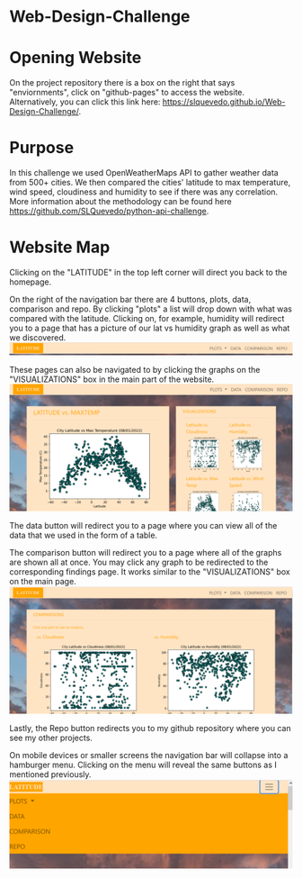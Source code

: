 # Web-Design-Challenge

# Opening Website
On the project repository there is a box on the right that says "enviornments", click on "github-pages" to access the website. Alternatively, you can click this link here: https://slquevedo.github.io/Web-Design-Challenge/.

# Purpose
In this challenge we used OpenWeatherMaps API to gather weather data from 500+ cities. We then compared the cities' latitude to max temperature, wind speed, cloudiness and humidity to see if there was any correlation. More information about the methodology can be found here https://github.com/SLQuevedo/python-api-challenge. 

# Website Map
Clicking on the "LATITUDE" in the top left corner will direct you back to the homepage.



On the right of the navigation bar there are 4 buttons, plots, data, comparison and repo.
By clicking "plots" a list will drop down with what was compared with the latitude. Clicking on, for example, humidity will redirect you to a page that has a picture of our lat vs humidity graph as well as what we discovered. 
![alt text](https://github.com/SLQuevedo/Weather-Website/blob/main/visualizations/website%20screen%20shots/nav%20view%20desktop.png)


These pages can also be navigated to by clicking the graphs on the "VISUALIZATIONS" box in the main part of the website. 
![alt text](https://github.com/SLQuevedo/Weather-Website/blob/main/visualizations/website%20screen%20shots/latitude%20vs%20view%20desktop.png)

The data button will redirect you to a page where you can view all of the data that we used in the form of a table. 

The comparison button will redirect you to a page where all of the graphs are shown all at once. You may click any graph to be redirected to the corresponding findings page. It works similar to the "VISUALIZATIONS" box on the main page.
![alt text](https://github.com/SLQuevedo/Weather-Website/blob/main/visualizations/website%20screen%20shots/comparison%20view%20desktop.png)

Lastly, the Repo button redirects you to my github repository where you can see my other projects.

On mobile devices or smaller screens the navigation bar will collapse into a hamburger menu. Clicking on the menu will reveal the same buttons as I mentioned previously. 
![alt text](https://github.com/SLQuevedo/Weather-Website/blob/main/visualizations/website%20screen%20shots/nav%20view%20mobile.png)
